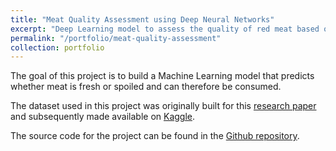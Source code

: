 ```yaml
---
title: "Meat Quality Assessment using Deep Neural Networks"
excerpt: "Deep Learning model to assess the quality of red meat based on sample photos.<br/><img src='/images/meat.jpg' width='500'>"
permalink: "/portfolio/meat-quality-assessment"
collection: portfolio
---
```


The goal of this project is to build a Machine Learning model that predicts whether meat is fresh or spoiled and can therefore be consumed.

The dataset used in this project was originally built for this [research paper](https://ieeexplore.ieee.org/abstract/document/8946388) and subsequently made available on [Kaggle](https://www.kaggle.com/datasets/crowww/meat-quality-assessment-based-on-deep-learning).

The source code for the project can be found in the [Github repository](https://github.com/robertofierimonte/meat-quality-assessment).
